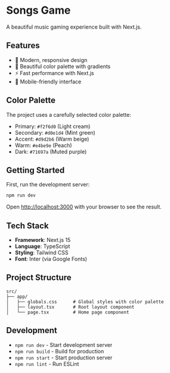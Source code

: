 # Songs Game

A beautiful music gaming experience built with Next.js.

## Features

- 🎵 Modern, responsive design
- 🎨 Beautiful color palette with gradients
- ⚡ Fast performance with Next.js
- 📱 Mobile-friendly interface

## Color Palette

The project uses a carefully selected color palette:
- Primary: `#f2f6d0` (Light cream)
- Secondary: `#d0e1d4` (Mint green)
- Accent: `#d9d2b6` (Warm beige)
- Warm: `#e4be9e` (Peach)
- Dark: `#71697a` (Muted purple)

## Getting Started

First, run the development server:

```bash
npm run dev
```

Open [http://localhost:3000](http://localhost:3000) with your browser to see the result.

## Tech Stack

- **Framework**: Next.js 15
- **Language**: TypeScript
- **Styling**: Tailwind CSS
- **Font**: Inter (via Google Fonts)

## Project Structure

```
src/
├── app/
│   ├── globals.css      # Global styles with color palette
│   ├── layout.tsx       # Root layout component
│   └── page.tsx         # Home page component
```

## Development

- `npm run dev` - Start development server
- `npm run build` - Build for production
- `npm run start` - Start production server
- `npm run lint` - Run ESLint
